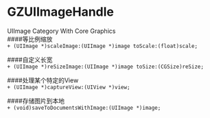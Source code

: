 # GZUIImageHandle
UIImage Category With Core Graphics</br>
####等比例缩放</br>
`+ (UIImage *)scaleImage:(UIImage *)image toScale:(float)scale;`</br>

####自定义长宽</br>
`+ (UIImage *)reSizeImage:(UIImage *)image toSize:(CGSize)reSize;`</br>

####处理某个特定的View</br>
`+ (UIImage *)captureView:(UIView *)view;`</br>

####存储图片到本地</br>
`+ (void)saveToDocumentsWithImage:(UIImage *)image;`
